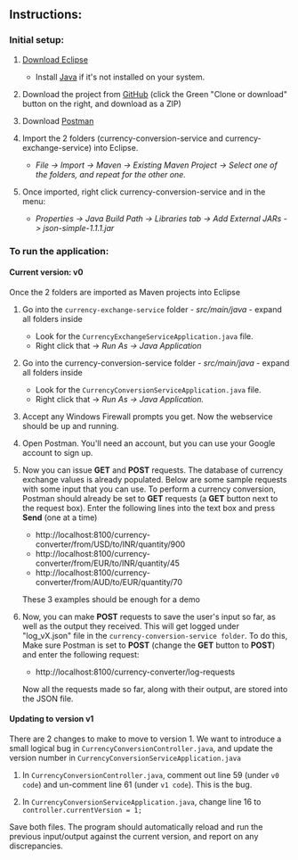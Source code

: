 ## Instructions: ##

### Initial setup: ###

1. [Download Eclipse](https://www.eclipse.org/downloads/)
   * Install [Java](https://www.java.com/en/download/windows-64bit.jsp) if it's not installed on your system.

2. Download the project from [GitHub](https://github.com/Demonikki/self-testing) (click the Green "Clone or download" button on the right, and download as a ZIP)

3. Download [Postman](https://www.getpostman.com/)

4. Import the 2 folders (currency-conversion-service and currency-exchange-service) into Eclipse.

   * _File -> Import -> Maven -> Existing Maven Project -> Select one of the folders, and repeat for the other one._

5. Once imported, right click currency-conversion-service and in the menu:

   * _Properties -> Java Build Path -> Libraries tab -> Add External JARs -> json-simple-1.1.1.jar_


### To run the application: ###

#### Current version: v0 ####

Once the 2 folders are imported as Maven projects into Eclipse

1. Go into the `currency-exchange-service` folder - _src/main/java_ - expand all folders inside
   * Look for the `CurrencyExchangeServiceApplication.java` file. 
   * Right click that -> _Run As -> Java Application_

2. Go into the currency-conversion-service folder - _src/main/java_ - expand all folders inside 
   * Look for the `CurrencyConversionServiceApplication.java` file. 
   * Right click that -> _Run As -> Java Application._

3. Accept any Windows Firewall prompts you get. Now the webservice should be up and running. 

4. Open Postman. You'll need an account, but you can use your Google account to sign up.

5. Now you can issue **GET** and **POST** requests. The database of currency exchange values is already populated. Below are some sample requests with some input that you can use. To perform a currency conversion, Postman should already be set to **GET** requests (a **GET** button next to the request box). Enter the following lines into the text box and press **Send** (one at a time)
   * http://localhost:8100/currency-converter/from/USD/to/INR/quantity/900
   * http://localhost:8100/currency-converter/from/EUR/to/INR/quantity/45
   * http://localhost:8100/currency-converter/from/AUD/to/EUR/quantity/70

   These 3 examples should be enough for a demo


6. Now, you can make **POST** requests to save the user's input so far, as well as the output they received. This will get logged under "log_vX.json" file in the `currency-conversion-service folder`. To do this, Make sure Postman is set to **POST** (change the **GET** button to **POST**) and enter the following request:
   * http://localhost:8100/currency-converter/log-requests 
   
   Now all the requests made so far, along with their output, are stored into the JSON file.

#### Updating to version v1 ####

There are 2 changes to make to move to version 1. 
We want to introduce a small logical bug in `CurrencyConversionController.java`, and update the version number in `CurrencyConversionServiceApplication.java`

1. In `CurrencyConversionController.java`, comment out line 59 (under `v0 code`) and un-comment line 61 (under `v1 code`). This is the bug.

2. In `CurrencyConversionServiceApplication.java`, change line 16 to `controller.currentVersion = 1;`

Save both files. The program should automatically reload and run the previous input/output against the current version, and report on any discrepancies.




